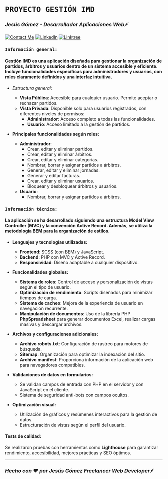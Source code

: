 # **`PROYECTO GESTIÓN IMD`**

### *Jesús Gómez - Desarrollador Aplicaciones Web⚡*
[![Contact Me](https://img.shields.io/badge/Email-informational?style=for-the-badge&logo=Mail.Ru&logoColor=fff&color=c6362c)](mailto:jgomezbeltran88@gmail.com)
[![LinkedIn](https://img.shields.io/badge/LinkedIn-informational?style=for-the-badge&logo=linkedin&logoColor=fff&color=0274b3)](https://www.linkedin.com/in/jesusgb-dev/)
[![Linktree](https://img.shields.io/badge/-Linktree-323330?style=for-the-badge&logo=linktree&logoColor=1de9b6)](https://linktr.ee/jesusgb?utm_source=linktree_admin_share)

### **`Información general:`**

#### **Gestión IMD** es una aplicación diseñada para gestionar la organización de partidos, árbitros y usuarios dentro de un sistema accesible y eficiente. Incluye funcionalidades específicas para administradores y usuarios, con roles claramente definidos y una interfaz intuitiva.

  - *Estructura general*:
    - **Vista Pública**: Accesible para cualquier usuario. Permite aceptar o rechazar partidos.
    - **Vista Privada**: Disponible solo para usuarios registrados, con diferentes niveles de permisos:
      - **Administrador**: Acceso completo a todas las funcionalidades.
      - **Usuario**: Acceso limitado a la gestión de partidos.

  - **Principales funcionalidades según roles:**
    - **Administrador**:
      - Crear, editar y eliminar partidos.
      - Crear, editar y eliminar árbitros.
      - Crear, editar y eliminar categorías.
      - Nombrar, borrar y asignar partidos a árbitros.
      - Generar, editar y eliminar jornadas.
      - Generar y editar facturas.
      - Crear, editar y eliminar usuarios.
      - Bloquear y desbloquear árbitros y usuarios.
    - **Usuario**:
      - Nombrar, borrar y asignar partidos a árbitros.

### **`Información técnica:`**

#### La aplicación se ha desarrollado siguiendo una estructura **Model View Controller (MVC)** y la convención **Active Record**. Además, se utiliza la metodología **BEM** para la organización de estilos.

  - **Lenguajes y tecnologías utilizadas:**
    - **Frontend**: SCSS (con BEM) y JavaScript.
    - **Backend**: PHP con MVC y Active Record.
    - **Responsividad**: Diseño adaptable a cualquier dispositivo.

  - **Funcionalidades globales:**
    - **Sistema de roles**: Control de acceso y personalización de vistas según el tipo de usuario.
    - **Optimización de rendimiento**: Scripts diseñados para minimizar tiempos de carga.
    - **Sistema de cacheo**: Mejora de la experiencia de usuario en navegación recurrente.
    - **Manipulación de documentos**: Uso de la librería PHP **PhpSpreadsheet** para generar documentos Excel, realizar cargas masivas y descargar archivos.

  - **Archivos y configuraciones adicionales:**
    - **Archivo robots.txt**: Configuración de rastreo para motores de búsqueda.
    - **Sitemap**: Organización para optimizar la indexación del sitio.
    - **Archivo manifest**: Proporciona información de la aplicación web para navegadores compatibles.

  - **Validaciones de datos en formularios:**
    - Se validan campos de entrada con PHP en el servidor y con JavaScript en el cliente.
    - Sistema de seguridad anti-bots con campos ocultos.

  - **Optimización visual:**
    - Utilización de gráficos y resúmenes interactivos para la gestión de datos.
    - Estructuración de vistas según el perfil del usuario.

#### **Tests de calidad:**
Se realizaron pruebas con herramientas como **Lighthouse** para garantizar rendimiento, accesibilidad, mejores prácticas y SEO óptimos.

---

### *Hecho con ❤️ por Jesús Gómez Freelancer Web Developer⚡*
